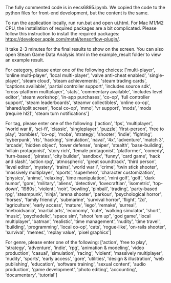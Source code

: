 The fully commented code is in eecs6895.ipynb. We copied the code to the python files for front-end development, but the content is the same.

To run the application locally, run run.bat and open ui.html.
For Mac M1/M2 CPU, the installation of required packages are a bit complicated. Please follow this instruction to install the required packages: https://developer.apple.com/metal/tensorflow-plugin/.

It take 2-3 minutes for the final results to show on the screen. You can also open Steam Game Data Analysis.html in the example_result folder to view an example result.

For category, please enter one of the following choices:
['multi-player',
 'online multi-player',
 'local multi-player',
 'valve anti-cheat enabled',
 'single-player',
 'steam cloud',
 'steam achievements',
 'steam trading cards',
 'captions available',
 'partial controller support',
 'includes source sdk',
 'cross-platform multiplayer',
 'stats',
 'commentary available',
 'includes level editor',
 'steam workshop',
 'in-app purchases',
 'co-op',
 'full controller support',
 'steam leaderboards',
 'steamvr collectibles',
 'online co-op',
 'shared/split screen',
 'local co-op',
 'mmo',
 'vr support',
 'mods',
 'mods (require hl2)',
 'steam turn notifications']
 
 For tag, please enter one of the following:
 ['action',
 'fps',
 'multiplayer',
 'world war ii',
 'sci-fi',
 'classic',
 'singleplayer',
 'puzzle',
 'first-person',
 'free to play',
 'zombies',
 'co-op',
 'moba',
 'strategy',
 'shooter',
 'indie',
 'fighting',
 'cyberpunk',
 'rts',
 'hacking',
 'simulation',
 'naval',
 '4x',
 'adventure',
 'match 3',
 'arcade',
 'hidden object',
 'tower defense',
 'sniper',
 'stealth',
 'base-building',
 'villain protagonist',
 'story rich',
 'female protagonist',
 'platformer',
 'comedy',
 'turn-based',
 'pirates',
 'city builder',
 'sandbox',
 'funny',
 'card game',
 'hack and slash',
 'action rpg',
 'atmospheric',
 'great soundtrack',
 'third person',
 'level editor',
 'mystery',
 'trains',
 'world war i',
 'crime',
 'twin stick shooter',
 'massively multiplayer',
 'sports',
 'superhero',
 'character customization',
 'physics',
 'anime',
 'relaxing',
 'time manipulation',
 'mini golf',
 'golf',
 'dark humor',
 'gore',
 'military',
 'aliens',
 'detective',
 'lovecraftian',
 'isometric',
 'top-down',
 '1980s',
 'violent',
 'noir',
 'bowling',
 'pinball',
 'trading',
 'party-based rpg',
 'steampunk',
 'ninja',
 'arena shooter',
 'parkour',
 'psychological horror',
 'horses',
 'family friendly',
 'submarine',
 'survival horror',
 'flight',
 '2d',
 'agriculture',
 'early access',
 'mature',
 'lego',
 'remake',
 'surreal',
 'metroidvania',
 'martial arts',
 'economy',
 'cute',
 'walking simulator',
 'short',
 'music',
 'psychedelic',
 'space sim',
 "shoot 'em up",
 'god game',
 'local multiplayer',
 'batman',
 'realistic',
 'time management',
 'nudity',
 'time travel',
 'building',
 'programming',
 'local co-op',
 'cats',
 'rogue-like',
 'on-rails shooter',
 'survival',
 'memes',
 'replay value',
 'pixel graphics']
 
 For genre, please enter one of the following:
 ['action',
 'free to play',
 'strategy',
 'adventure',
 'indie',
 'rpg',
 'animation & modeling',
 'video production',
 'casual',
 'simulation',
 'racing',
 'violent',
 'massively multiplayer',
 'nudity',
 'sports',
 'early access',
 'gore',
 'utilities',
 'design & illustration',
 'web publishing',
 'education',
 'software training',
 'sexual content',
 'audio production',
 'game development',
 'photo editing',
 'accounting',
 'documentary',
 'tutorial']
